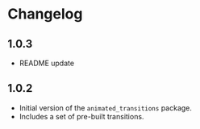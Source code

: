 # Changelog

## 1.0.3

- README update

## 1.0.2

- Initial version of the `animated_transitions` package.
- Includes a set of pre-built transitions.